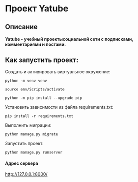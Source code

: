 # Проект Yatube

## Описание

#### Yatube  - учебный проектысоциальной сети с подписками, комментариями и постами. 

## Как запустить проект:

Создать и активировать виртуальное окружение:

```
python -m venv venv
```

```
source env/Scripts/activate
```

```
python -m pip install --upgrade pip
```

Установить зависимости из файла requirements.txt:

```
pip install -r requirements.txt
```

Выполнить миграции:

```
python manage.py migrate
```

Запустить проект:

```
python manage.py runserver
```

#### Адрес сервера

http://127.0.0.1:8000/
